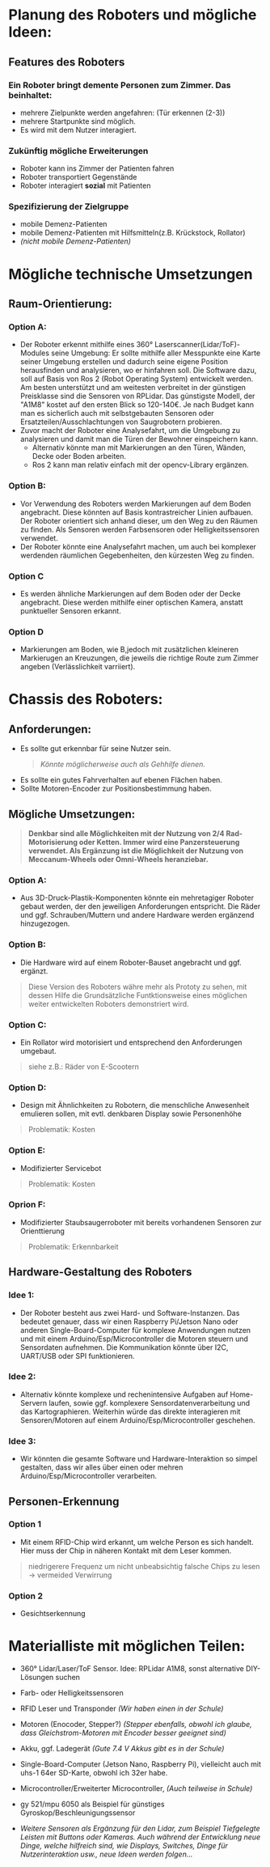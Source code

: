 # Planung des Roboters und mögliche Ideen:

## Features des Roboters
### Ein Roboter bringt demente Personen zum Zimmer. Das beinhaltet:
* mehrere Zielpunkte werden angefahren: (Tür erkennen (2-3))
* mehrere Startpunkte sind möglich.
* Es wird mit dem Nutzer interagiert.
    <!---
    * Möglicherweise Problem bereitend, da es schwierig wird zu Beginn erkennen, wo 
    * der Roboter sich als Startpunkt befindet. Vllt. fester Startpunkt, von dem man den Roboter 
    * aus abholt oder mit Bodenmarkieren gesamter Raum eingrenzbar...
    --->
### Zukünftig mögliche Erweiterungen
* Roboter kann ins Zimmer der Patienten fahren
* Roboter transportiert Gegenstände
* Roboter interagiert **sozial** mit Patienten

### Spezifizierung der Zielgruppe
* mobile Demenz-Patienten 
* mobile Demenz-Patienten mit Hilfsmitteln(z.B. Krückstock, Rollator)
* *(nicht mobile Demenz-Patienten)*

# Mögliche technische Umsetzungen  
## Raum-Orientierung:
### Option A:
* Der Roboter erkennt mithilfe eines 360° Laserscanner(Lidar/ToF)-Modules seine Umgebung:
Er sollte mithilfe aller Messpunkte eine Karte seiner Umgebung erstellen und dadurch seine 
eigene Position herausfinden und analysieren, wo er hinfahren soll. Die Software dazu, soll auf Basis 
von Ros 2 (Robot Operating System) entwickelt werden.
Am besten unterstützt und am weitesten verbreitet in der günstigen Preisklasse sind die Sensoren von RPLidar.
Das günstigste Modell, der "A1M8" kostet auf den ersten Blick so 120-140€. Je nach Budget kann man es sicherlich auch
mit selbstgebauten Sensoren oder Ersatzteilen/Ausschlachtungen von Saugrobotern probieren.
* Zuvor macht der Roboter eine Analysefahrt, um die Umgebung zu analysieren und damit man die Türen der Bewohner einspeichern kann. 
    * Alternativ könnte man mit Markierungen an den Türen, Wänden, Decke oder Boden arbeiten.
    * Ros 2 kann man relativ einfach mit der opencv-Library ergänzen.
    
### Option B:
* Vor Verwendung des Roboters werden Markierungen auf dem Boden angebracht. Diese könnten auf Basis kontrastreicher Linien aufbauen. Der Roboter orientiert sich anhand dieser, um den Weg zu den Räumen zu finden. Als Sensoren werden Farbsensoren oder Helligkeitssensoren verwendet.
* Der Roboter könnte eine Analysefahrt machen, um auch bei komplexer werdenden räumlichen Gegebenheiten, den kürzesten Weg zu finden. 

### Option C
* Es werden ähnliche Markierungen auf dem Boden oder der Decke angebracht. Diese werden mithilfe einer optischen Kamera, anstatt punktueller Sensoren erkannt. 

### Option D
* Markierungen am Boden, wie B,jedoch mit zusätzlichen kleineren Markierugen an Kreuzungen, die jeweils die richtige Route zum Zimmer angeben (Verlässlichkeit varriiert).
# Chassis des Roboters:
## Anforderungen:
- Es sollte gut erkennbar für seine Nutzer sein.
    > *Könnte möglicherweise auch als Gehhilfe dienen.*
- Es sollte ein gutes Fahrverhalten auf ebenen Flächen haben.
- Sollte Motoren-Encoder zur Positionsbestimmung haben.
## Mögliche Umsetzungen:
> **Denkbar sind alle Möglichkeiten mit der Nutzung von 2/4 Rad-Motorisierung oder Ketten. Immer wird eine Panzersteuerung verwendet. Als Ergänzung ist die Möglichkeit der Nutzung von Meccanum-Wheels oder Omni-Wheels heranziebar.**
### Option A:
- Aus 3D-Druck-Plastik-Komponenten könnte ein mehretagiger Roboter gebaut werden, der den jeweiligen Anforderungen entspricht. Die Räder und ggf. Schrauben/Muttern und andere Hardware werden ergänzend hinzugezogen.
### Option B:
- Die Hardware wird auf einem Roboter-Bauset angebracht und ggf. ergänzt.
> Diese Version des Roboters währe mehr als Prototy zu sehen, mit dessen Hilfe die Grundsätzliche Funtktionsweise eines möglichen weiter entwickelten Roboters demonstriert wird. 
### Option C:
- Ein Rollator wird motorisiert und entsprechend den Anforderungen umgebaut. 
> siehe z.B.: Räder von E-Scootern
### Option D:
- Design mit Ähnlichkeiten zu Robotern, die menschliche Anwesenheit emulieren sollen, mit evtl. denkbaren Display sowie Personenhöhe
> Problematik: Kosten
### Option E:
- Modifizierter Servicebot
> Problematik: Kosten
### Oprion F:
- Modifizierter Staubsaugerroboter mit bereits vorhandenen Sensoren zur Orienttierung
> Problematik: Erkennbarkeit

## Hardware-Gestaltung des Roboters
### Idee 1:
- Der Roboter besteht aus zwei Hard- und Software-Instanzen. 
Das bedeutet genauer, dass wir einen Raspberry Pi/Jetson Nano oder anderen Single-Board-Computer für komplexe Anwendungen nutzen und mit einem Arduino/Esp/Microcontroller die Motoren steuern und Sensordaten aufnehmen. Die Kommunikation könnte über I2C, UART/USB oder SPI funktionieren. 
### Idee 2:
- Alternativ könnte komplexe und rechenintensive Aufgaben auf Home-Servern laufen, sowie ggf. komplexere Sensordatenverarbeitung und das Kartographieren. Weiterhin würde das direkte interagieren mit Sensoren/Motoren auf einem Arduino/Esp/Microcontroller geschehen.
### Idee 3:
- Wir könnten die gesamte Software und Hardware-Interaktion so simpel gestalten, dass wir alles über einen oder mehren Arduino/Esp/Microcontroller verarbeiten.

## Personen-Erkennung
### Option 1
- Mit einem RFID-Chip wird erkannt, um welche Person es sich      handelt.    
Hier muss der Chip in näheren Kontakt mit dem Leser kommen.
> niedrigerere Frequenz um nicht unbeabsichtig falsche Chips zu lesen -> vermeided Verwirrung  

### Option 2
- Gesichtserkennung



# Materialliste mit möglichen Teilen:

* 360° Lidar/Laser/ToF Sensor. Idee: RPLidar A1M8, sonst alternative DIY-Lösungen suchen

* Farb- oder Helligkeitssensoren

* RFID Leser und Transponder *(Wir haben einen in der Schule)*

* Motoren (Enocoder, Stepper?) *(Stepper ebenfalls, obwohl ich glaube, dass Gleichstrom-Motoren mit Encoder besser geeignet sind)*

* Akku, ggf. Ladegerät *(Gute 7.4 V Akkus gibt es in der Schule)*

* Single-Board-Computer (Jetson Nano, Raspberry Pi), vielleicht auch mit uhs-1 64er SD-Karte, obwohl ich 32er habe.

* Microcontroller/Erweiterter Microcontroller, *(Auch teilweise in Schule)*

* gy 521/mpu 6050 als Beispiel für günstiges Gyroskop/Beschleunigungssensor

* *Weitere Sensoren als Ergänzung für den Lidar, zum Beispiel Tiefgelegte Leisten mit Buttons oder Kameras.
Auch während der Entwicklung neue Dinge, welche hilfreich sind, wie Displays, Switches, Dinge für Nutzerinteraktion usw., neue Ideen werden folgen...*

